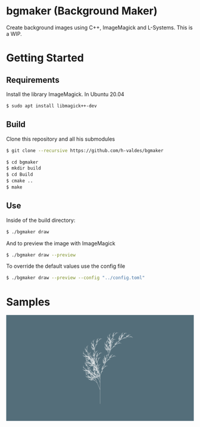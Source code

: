 # bgmaker (Background Maker)

Create background images using C++, ImageMagick and L-Systems.
This is a WIP.

# Getting Started

## Requirements
Install the library ImageMagick. 
In Ubuntu 20.04
```bash
$ sudo apt install libmagick++-dev
```

## Build
Clone this repository and all his submodules
```bash
$ git clone --recursive https://github.com/h-valdes/bgmaker
```

```bash
$ cd bgmaker
$ mkdir build
$ cd Build
$ cmake ..
$ make
```

## Use
Inside of the build directory:
```bash
$ ./bgmaker draw
```

And to preview the image with ImageMagick
```bash
$ ./bgmaker draw --preview
```

To override the default values use the config file 
```bash
$ ./bgmaker draw --preview --config "../config.toml"
```

# Samples
![](screenshots/background.png)